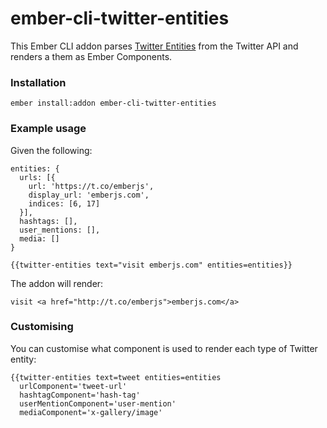 # ember-cli-twitter-entities

This Ember CLI addon parses [Twitter Entities](https://dev.twitter.com/overview/api/entities-in-twitter-objects) from the Twitter API and renders a them as Ember Components.

### Installation
```
ember install:addon ember-cli-twitter-entities
```

### Example usage

Given the following:

```
entities: {
  urls: [{
    url: 'https://t.co/emberjs',
    display_url: 'emberjs.com',
    indices: [6, 17]
  }],
  hashtags: [],
  user_mentions: [],
  media: []
}
```

```
{{twitter-entities text="visit emberjs.com" entities=entities}}
```

The addon will render:

```
visit <a href="http://t.co/emberjs">emberjs.com</a>
```

### Customising

You can customise what component is used to render each type of Twitter entity:

```
{{twitter-entities text=tweet entities=entities
  urlComponent='tweet-url'
  hashtagComponent='hash-tag'
  userMentionComponent='user-mention'
  mediaComponent='x-gallery/image'
```